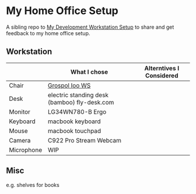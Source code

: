 # My Home Office Setup

A sibling repo to [My Development Workstation Setup](https://github.com/wojciech12/mac-dev-setup) to share and get feedback to my home office setup.

## Workstation

|            | What I chose                                                          | Alterntives I Considered |
|------------|-----------------------------------------------------------------------|--------------------------|
| Chair      | [Grospol Ioo WS](https://grospol.pl/pl/products/8_ioo/20_ioo_ws.html) |                          |
| Desk       | electric standing desk (bamboo) fly-desk.com                          |                          |
| Monitor    | LG34WN780-B Ergo                                                      |                          |
| Keyboard   | macbook keyboard                                                      |                          |
| Mouse      | macbook touchpad                                                      |                          |
| Camera     | C922 Pro Stream Webcam                                                |                          |
| Microphone | WIP                                                                   |                          |

## Misc

e.g. shelves for books
